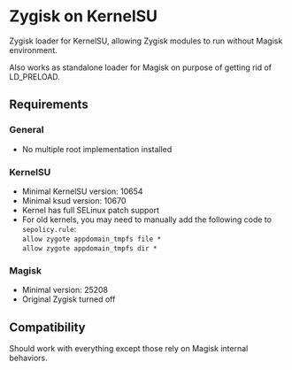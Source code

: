 # Zygisk on KernelSU

Zygisk loader for KernelSU, allowing Zygisk modules to run without Magisk environment.

Also works as standalone loader for Magisk on purpose of getting rid of LD_PRELOAD.

## Requirements

### General

+ No multiple root implementation installed

### KernelSU

+ Minimal KernelSU version: 10654
+ Minimal ksud version: 10670
+ Kernel has full SELinux patch support
+ For old kernels, you may need to manually add the following code to `sepolicy.rule`:  
  `allow zygote appdomain_tmpfs file *`  
  `allow zygote appdomain_tmpfs dir *`

### Magisk

+ Minimal version: 25208
+ Original Zygisk turned off

## Compatibility

Should work with everything except those rely on Magisk internal behaviors.
